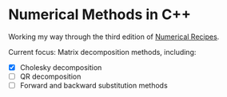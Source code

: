 # Numerical Methods in C++

Working my way through the third edition of [Numerical Recipes](https://numerical.recipes/).

Current focus: Matrix decomposition methods, including:
- [X] Cholesky decomposition
- [ ] QR decomposition
- [ ] Forward and backward substitution methods

